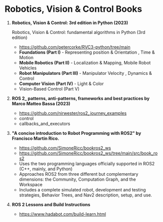 # Robotics, Vision & Control Books

1. **Robotics, Vision & Control: 3rd edition in Python (2023)**

   Robotics, Vision & Control: fundamental algorithms in Python (3rd edition)
   * https://github.com/petercorke/RVC3-python/tree/main
   * **Foundations (Part I)** - Representing position & Orientation	, Time & Motion	
   * **Mobile Robotics (Part II)** - Localization & Mapping, Mobile Robot Vehicles	
   * **Robot Manipulators (Part III)** - Manipulator Velocity	, Dynamics & Control	
   * **Computer Vision (Part IV)** - Light & Color	
   * Vision-Based Control (Part V)


2. **ROS 2_ patterns, anti-patterns, frameworks and best practices by Marco Matteo Bassa (2023)**
   * https://github.com/nirwester/ros2_journey_examples
   * control
   * callbacks_and_executors

3. **"A concise introduction to Robot Programming with ROS2" by Francisco Martin Rico.**
   * https://github.com/SimoneRicc/bookros2_ws
   * https://github.com/SimoneRicc/bookros2_ws/tree/main/src/book_ros2
   * Uses the two programming languages officially supported in ROS2 (C++, mainly, and Python)
   * Approaches ROS2 from three different but complementary dimensions: the Community, Computation Graph, and the Workspace
   * Includes a complete simulated robot, development and testing strategies, Behavior Trees, and Nav2 description, setup, and use.

4. **ROS 2 Lessons and Build Instructions**
   * https://www.hadabot.com/build-learn.html
